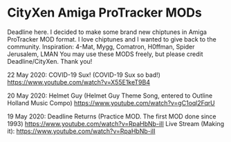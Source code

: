 # CityXen Amiga ProTracker MODs

Deadline here. I decided to make some brand new chiptunes in Amiga ProTracker MOD format. I love chiptunes and I wanted to give back to the community. Inspiration: 4-Mat, Mygg, Comatron, H0ffman, Spider Jerusalem, LMAN You may use these MODS freely, but please credit Deadline/CityXen. Thank you!

22 May 2020: COVID-19 Sux!
  (COVID-19 Sux so bad!)
  https://www.youtube.com/watch?v=X55E1keT9B4

20 May 2020: Helmet Guy
  (Helmet Guy Theme Song, entered to Outline Holland Music Compo)
  https://www.youtube.com/watch?v=gC1oql2FqrU

19 May 2020: Deadline Returns
  (Practice MOD. The first MOD done since 1993)
  https://www.youtube.com/watch?v=RpaHbNb-iII
  Live Stream (Making it):
  https://www.youtube.com/watch?v=RpaHbNb-iII
